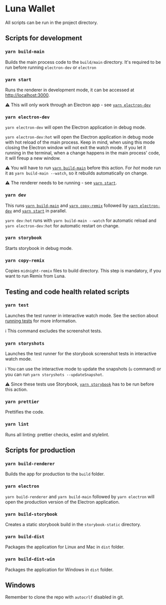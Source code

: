 # Luna Wallet

All scripts can be run in the project directory.

## Scripts for development

### `yarn build-main`

Builds the main process code to the `build/main` directory. It's required to be run before running `electron-dev` or `electron`

### `yarn start`

Runs the renderer in development mode, it can be accessed at [http://localhost:3000](http://localhost:3000). 

:warning: This will only work through an Electron app - see [`yarn electron-dev`](#yarn-electron-dev)

### `yarn electron-dev`

`yarn electron-dev` will open the Electron application in debug mode.

`yarn electron-dev:hot` will open the Electron application in debug mode with hot reload of the main process. Keep in mind, when using this mode closing the Electron window will not exit the watch mode. If you let it running in the terminal, when a change happens in the main process' code, it will fireup a new window.

:warning: You will have to run [`yarn build-main`](#yarn-build-main) before this action. For *hot* mode run it as `yarn build-main --watch`, so it rebuilds automatically on change.

:warning: The renderer needs to be running - see [`yarn start`](#yarn-start).

### `yarn dev`

This runs [`yarn build-main`](#yarn-build-main) and [`yarn copy-remix`](#yarn-copy-remix) followed by [`yarn electron-dev`](#yarn-electron-dev) and [`yarn start`](#yarn-start) in parallel.

`yarn dev:hot` runs with `yarn build-main --watch` for automatic reload and `yarn electron-dev:hot` for automatic restart on change.

### `yarn storybook`

Starts storybook in debug mode.

### `yarn copy-remix`

Copies `midnight-remix` files to build directory. This step is mandatory, if you want to run Remix from Luna.

## Testing and code health related scripts

### `yarn test`

Launches the test runner in interactive watch mode. See the section about [running tests](https://facebook.github.io/create-react-app/docs/running-tests) for more information.

:information_source: This command excludes the screenshot tests.

### `yarn storyshots`

Launches the test runner for the storybook screenshot tests in interactive watch mode.

:information_source: You can use the interactive mode to update the snapshots (`u` command) or you can run `yarn storyshots --updateSnapshot`.

:warning: Since these tests use Storybook, [`yarn storybook`](#yarn-storybook) has to be run before this action.

### `yarn prettier`

Prettifies the code.

### `yarn lint`

Runs all linting: prettier checks, eslint and stylelint.

## Scripts for production

### `yarn build-renderer`

Builds the app for production to the `build` folder.

### `yarn electron`

`yarn build-renderer` and `yarn build-main` followed by `yarn electron` will open the production version of the Electron application.

### `yarn build-storybook`

Creates a static storybook build in the `storybook-static` directory.

### `yarn build-dist`

Packages the application for Linux and Mac in `dist` folder.

### `yarn build-dist-win`

Packages the application for Windows in `dist` folder.

## Windows

Remember to clone the repo with `autocrlf` disabled in git. 
